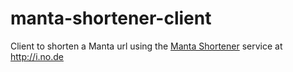 # manta-shortener-client

Client to shorten a Manta url using the [Manta Shortener](https://github.com/bahamat/manta-shortener/) service at http://i.no.de

